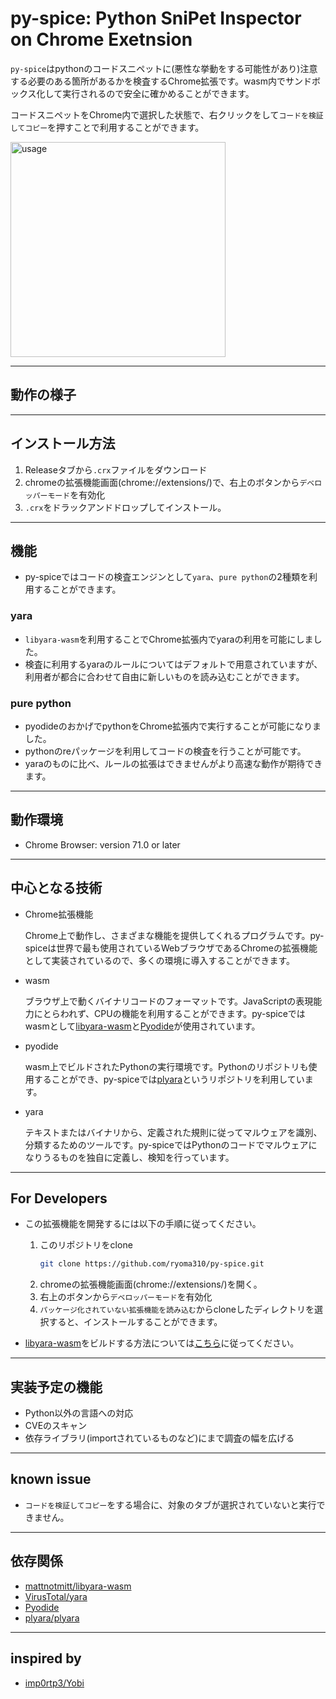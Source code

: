 # py-spice: Python SniPet Inspector on Chrome Exetnsion

`py-spice`はpythonのコードスニペットに(悪性な挙動をする可能性があり)注意する必要のある箇所があるかを検査するChrome拡張です。wasm内でサンドボックス化して実行されるので安全に確かめることができます。

コードスニペットをChrome内で選択した状態で、右クリックをして`コードを検証してコピー`を押すことで利用することができます。

<img width="344" alt="usage" src="https://user-images.githubusercontent.com/99947844/194550710-c6874a1b-7e90-4525-bf36-131c44cdbc09.png">

---
## 動作の様子

---
## インストール方法
1. Releaseタブから`.crx`ファイルをダウンロード
2. chromeの拡張機能画面(chrome://extensions/)で、右上のボタンから`デベロッパーモード`を有効化
3. `.crx`をドラックアンドドロップしてインストール。


---
## 機能
- py-spiceではコードの検査エンジンとして`yara`、`pure python`の2種類を利用することができます。
### yara
- `libyara-wasm`を利用することでChrome拡張内でyaraの利用を可能にしました。
- 検査に利用するyaraのルールについてはデフォルトで用意されていますが、利用者が都合に合わせて自由に新しいものを読み込むことができます。
### pure python
- pyodideのおかげでpythonをChrome拡張内で実行することが可能になりました。
- pythonのreパッケージを利用してコードの検査を行うことが可能です。
- yaraのものに比べ、ルールの拡張はできませんがより高速な動作が期待できます。

---
## 動作環境
- Chrome Browser: version 71.0 or later



---
## 中心となる技術
- Chrome拡張機能

    Chrome上で動作し、さまざまな機能を提供してくれるプログラムです。py-spiceは世界で最も使用されているWebブラウザであるChromeの拡張機能として実装されているので、多くの環境に導入することができます。
- wasm

    ブラウザ上で動くバイナリコードのフォーマットです。JavaScriptの表現能力にとらわれず、CPUの機能を利用することができます。py-spiceではwasmとして[libyara-wasm](https://github.com/mattnotmitt/libyara-wasm)と[Pyodide](https://pyodide.org/en/stable/index.html)が使用されています。
- pyodide

    wasm上でビルドされたPythonの実行環境です。Pythonのリポジトリも使用することができ、py-spiceでは[plyara](https://github.com/plyara/plyara)というリポジトリを利用しています。
- yara

    テキストまたはバイナリから、定義された規則に従ってマルウェアを識別、分類するためのツールです。py-spiceではPythonのコードでマルウェアになりうるものを独自に定義し、検知を行っています。

---
## For Developers
- この拡張機能を開発するには以下の手順に従ってください。
    1. このリポジトリをclone
        ```bash
        git clone https://github.com/ryoma310/py-spice.git
        ```
    2. chromeの拡張機能画面(chrome://extensions/)を開く。
    3. 右上のボタンから`デベロッパーモード`を有効化
    4. `パッケージ化されていない拡張機能を読み込む`からcloneしたディレクトリを選択すると、インストールすることができます。

- [libyara-wasm](https://github.com/mattnotmitt/libyara-wasm)をビルドする方法については[こちら](build_support/libyara-wasm/README.md)に従ってください。


---
## 実装予定の機能
- Python以外の言語への対応
- CVEのスキャン
- 依存ライブラリ(importされているものなど)にまで調査の幅を広げる

---
## known issue
- `コードを検証してコピー`をする場合に、対象のタブが選択されていないと実行できません。

---
## 依存関係
- [mattnotmitt/libyara-wasm](https://github.com/mattnotmitt/libyara-wasm)
- [VirusTotal/yara](https://github.com/VirusTotal/yara)
- [Pyodide](https://pyodide.org/en/stable/index.html)
- [plyara/plyara](https://github.com/plyara/plyara)

---
## inspired by
- [imp0rtp3/Yobi](https://github.com/imp0rtp3/Yobi)